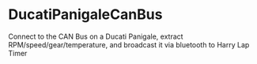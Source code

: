 # DucatiPanigaleCanBus

Connect to the CAN Bus on a Ducati Panigale, extract RPM/speed/gear/temperature, and broadcast it via bluetooth to Harry Lap Timer
